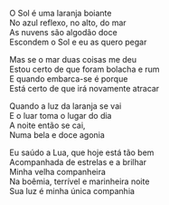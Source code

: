 <!-- pt :: O Sol é uma laranja boiante :: 2025-04-15 22:39:19 -->

O Sol é uma laranja boiante  
No azul reflexo, no alto, do mar  
As nuvens são algodão doce  
Escondem o Sol e eu as quero pegar  

Mas se o mar duas coisas me deu  
Estou certo de que foram bolacha e rum  
E quando embarca-se é porque  
Está certo de que irá novamente atracar  

Quando a luz da laranja se vai  
E o luar toma o lugar do dia  
A noite então se cai,  
Numa bela e doce agonia  

Eu saúdo a Lua, que hoje está tão bem  
Acompanhada de estrelas e a brilhar  
Minha velha companheira  
Na boêmia, terrível e marinheira noite  
Sua luz é minha única companhia  
